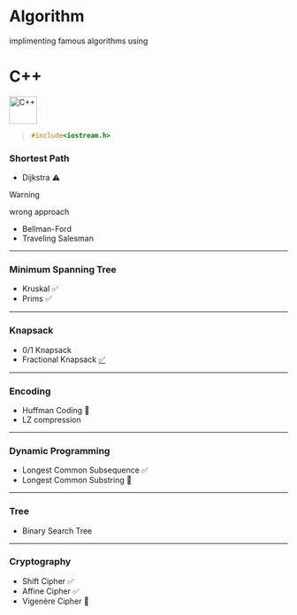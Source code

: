# Algorithm

implimenting famous algorithms using 

# C++

<div align="left">
<img src="https://cdn.jsdelivr.net/gh/devicons/devicon@latest/icons/cplusplus/cplusplus-original.svg" height="50px" alt="C++" />
          
</div>



> ``` c++
> #include<iostream.h>
> ```


### Shortest Path
  - Dijkstra :warning:

> [!WARNING] 
> wrong approach 

  - Bellman-Ford
  - Traveling Salesman
---

### Minimum Spanning Tree
  - Kruskal :white_check_mark:
  - Prims   :white_check_mark:
---

### Knapsack
  - 0/1 Knapsack
  - Fractional Knapsack  [:white_check_mark:](Prims.cpp)
---

### Encoding 
  - Huffman Coding :construction:
  - LZ compression 
---

### Dynamic Programming
  - Longest Common Subsequence :white_check_mark:
  - Longest Common Substring :construction:


---

### Tree
  - Binary Search Tree

---

### Cryptography 
  - Shift Cipher    :white_check_mark:
  - Affine Cipher   :white_check_mark:
  - Vigenère Cipher :construction:
<!--  - [Prims](Prims.cpp). -->









<!--


___
- Binary Tree
- Tree Travarsal
- Expression Tree
- Insert / Delete in Binary Search Tree
- Duplicate Data Removal 
- Kruskal 
- Prims 
- Dijkstra
___
-->
